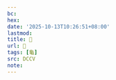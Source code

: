 ```yaml
---
bc:
hex:
date: '2025-10-13T10:26:51+08:00'
lastmod:
title: 􂥄
url: 􂥄
tags: [龜]
src: DCCV
note:
---
```

